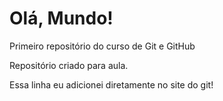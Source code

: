 # Olá, Mundo!
 Primeiro repositório do curso de Git e GitHub

 Repositório criado para aula.
 
 Essa linha eu adicionei diretamente no site do git!
